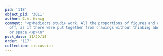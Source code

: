 ```yaml
---
pid: '118'
object_pid: '3011'
author: E.A. Honig
comment: "<p>Mediocre studio work. All the proportions of figures and animals slightly
  off, as if there were put together from drawings without thinking about resizing
  or space.</p>\n"
post_date: 11/29/15
order: '117'
collection: discussion
---
```


